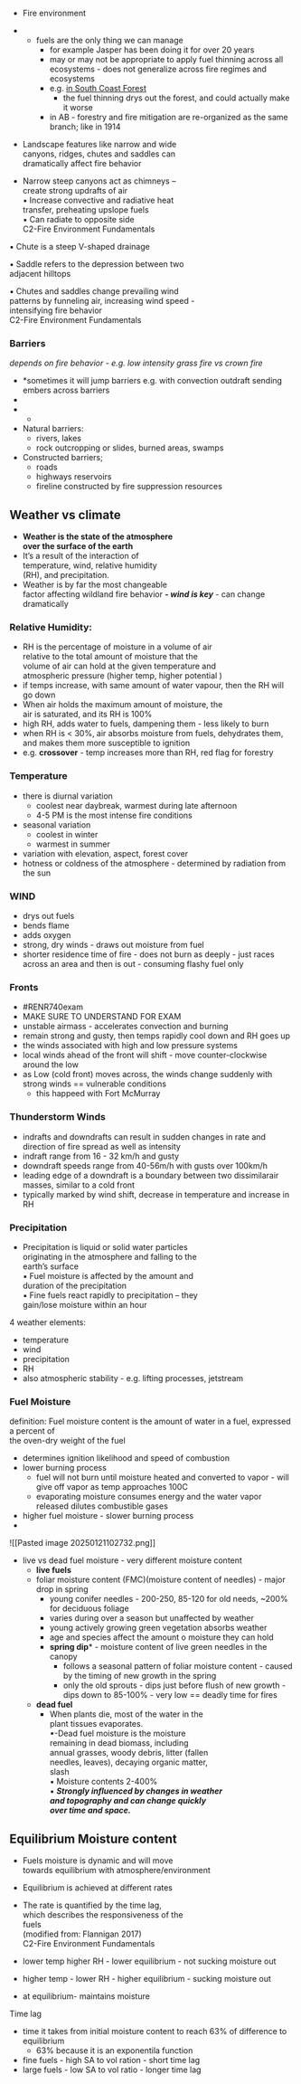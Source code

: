 
- Fire environment
- - fuels are the only thing we can manage
	- for example Jasper has been doing it for over 20 years
	- may or may not be appropriate to apply fuel thinning across all ecosystems - does not generalize across fire regimes and ecosystems
	- e.g. [in South Coast Forest ](https://www.piquenewsmagazine.com/local-news/whistler-ecologist-rhonda-millikin-cease-desist-10077126 )
		- the fuel thinning drys out the forest, and could actually make it worse
	- in AB - forestry and fire mitigation are re-organized as the same branch; like in 1914

- Landscape features like narrow and wide  
canyons, ridges, chutes and saddles can  
dramatically affect fire behavior  

- Narrow steep canyons act as chimneys –  
create strong updrafts of air  
	▪ Increase convective and radiative heat  
transfer, preheating upslope fuels  
	▪ Can radiate to opposite side  
C2-Fire Environment Fundamentals

▪ Chute is a steep V-shaped drainage  

▪ Saddle refers to the depression between two  
adjacent hilltops  

▪ Chutes and saddles change prevailing wind  
patterns by funneling air, increasing wind speed -  
intensifying fire behavior  
C2-Fire Environment Fundamentals



### Barriers
*depends on fire behavior - e.g. low intensity grass fire vs crown fire*
- *sometimes it will jump barriers e.g. with convection outdraft sending embers across barriers
- 
- *
- Natural barriers:
	- rivers, lakes
	-  rock outcropping or slides, burned areas, swamps
- Constructed barriers;
	- roads
	- highways reservoirs
	- fireline constructed by fire suppression resources

## Weather vs climate
- **Weather is the state of the atmosphere**  
**over the surface of the earth**  
- It’s a result of the interaction of  
temperature, wind, relative humidity  
(RH), and precipitation.  
- Weather is by far the most changeable  
factor affecting wildland fire behavior
***- wind is key*** - can change dramatically


### Relative Humidity:

- RH is the percentage of moisture in a volume of air  
relative to the total amount of moisture that the  
volume of air can hold at the given temperature and  
atmospheric pressure (higher temp, higher potential )
- if temps increase, with same amount of water vapour, then the RH will go down 
 -  When air holds the maximum amount of moisture, the  
air is saturated, and its RH is 100% 
- high RH, adds water to fuels, dampening them - less likely to burn
- when RH is < 30%, air absorbs moisture from fuels, dehydrates them, and makes them more susceptible to ignition
- e.g. **crossover** - temp increases more than RH, red flag for forestry


### Temperature
- there is diurnal variation 
	- coolest near daybreak, warmest during late afternoon
	- 4-5 PM is the most intense fire conditions
- seasonal variation
	- coolest in winter
	- warmest in summer
- variation with elevation, aspect, forest cover
- hotness or coldness of the atmosphere - determined by radiation from the sun


### WIND
- drys out fuels
- bends flame
- adds oxygen
- strong, dry winds - draws out moisture from fuel
- shorter residence time of fire - does not burn as deeply - just races across an area and then is out - consuming flashy fuel only

### Fronts
- #RENR740exam
- MAKE SURE TO UNDERSTAND FOR EXAM
- unstable airmass - accelerates convection and burning
- remain strong and gusty, then temps rapidly cool down and RH goes up
- the winds associated with high and low pressure systems
- local winds ahead of the front will shift - move counter-clockwise around the low
- as Low (cold front) moves across, the winds change suddenly with strong winds == vulnerable conditions
	- this happeed with Fort McMurray


### Thunderstorm Winds
- indrafts and downdrafts can result in sudden changes in rate and direction of fire spread as well as intensity
- indraft range from 16 - 32 km/h and gusty
- downdraft speeds range from 40-56m/h with gusts over 100km/h
- leading edge of a downdraft is a boundary between two dissimilarair masses, similar to a cold front
- typically marked by wind shift, decrease in temperature and increase in RH

### Precipitation
- Precipitation is liquid or solid water particles  
originating in the atmosphere and falling to the  
earth’s surface  
▪ Fuel moisture is affected by the amount and  
duration of the precipitation  
▪ Fine fuels react rapidly to precipitation – they  
gain/lose moisture within an hour


4 weather elements:
- temperature
- wind
- precipitation
- RH
- also atmospheric stability - e.g. lifting processes, jetstream

### Fuel Moisture
definition:  Fuel moisture content is the amount of water in a fuel, expressed a percent of  
the oven-dry weight of the fuel
- determines ignition likelihood and speed of combustion
- lower burning process
	- fuel will not burn until moisture heated and converted to vapor - will give off vapor as temp approaches 100C
	- evaporating moisture consumes energy and the water vapor released dilutes combustible gases
- higher fuel moisture - slower burning process
- 
![[Pasted image 20250121102732.png]]
- live vs dead fuel moisture - very different moisture content
	- **live fuels**
	-  foliar moisture content  (FMC)(moisture content of needles) - major drop in spring
		- young conifer needles - 200-250, 85-120 for old needs, ~200% for deciduous foliage
		- varies during over a season but unaffected by weather
		- young actively growing green vegetation absorbs weather
		- age and species affect the amount o moisture they can hold
		- **spring dip*** - moisture content of live green needles in the canopy
			- follows a seasonal pattern of foliar moisture content - caused by the timing of new growth in the spring
			-  only the old sprouts - dips just before flush of new growth - dips down to 85-100% - very low == deadly time for fires
	- **dead fuel**
		- When plants die, most of the water in the  
		plant tissues evaporates.  
			▪-Dead fuel moisture is the moisture  
		remaining in dead biomass, including  
		annual grasses, woody debris, litter (fallen  
		needles, leaves), decaying organic matter,  
		slash  
		▪ Moisture contents 2-400%  
		▪ ***Strongly influenced by changes in weather***  
		***and topography and can change quickly***  
		***over time and space.***

## Equilibrium Moisture content 
 - Fuels moisture is dynamic and will move  
towards equilibrium  with atmosphere/environment
- Equilibrium is achieved at different rates  
- The rate is quantified by the time lag,  
which describes the responsiveness of the  
fuels  
(modified from: Flannigan 2017)  
C2-Fire Environment Fundamentals

- lower temp higher RH - lower equilibrium - not sucking moisture out
- higher temp - lower RH - higher equilibrium - sucking moisture out
- at equilibrium- maintains moisture

Time lag
- time it takes from initial moisture content to reach 63% of difference to equilibrium 
	- 63% because it is an exponentila function
- fine fuels - high SA to vol ration - short time lag
- large fuels - low SA to vol ratio - longer time lag